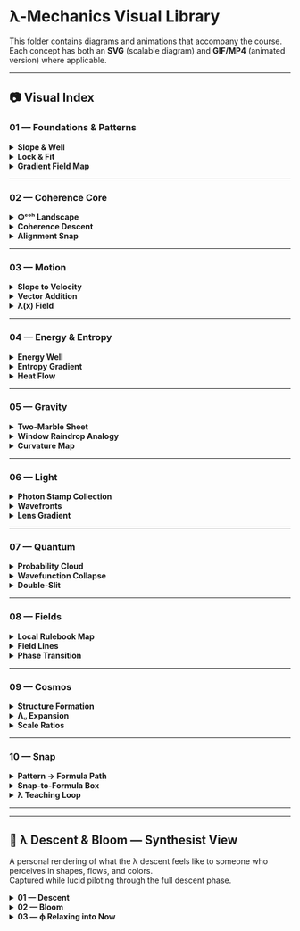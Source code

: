 # λ-Mechanics Visual Library

This folder contains diagrams and animations that accompany the course.  
Each concept has both an **SVG** (scalable diagram) and **GIF/MP4** (animated version) where applicable.

---

## 📷 Visual Index

### 01 — Foundations & Patterns
<details>
<summary><strong>Slope & Well</strong></summary>

![Slope & Well](slope-well.svg)  
*Ball rolling downhill with gradient arrow.*
</details>

<details>
<summary><strong>Lock & Fit</strong></summary>

![Lock & Fit](lock-fit.svg)  
*Puzzle piece snapping into place (coherence drop).*
</details>

<details>
<summary><strong>Gradient Field Map</strong></summary>

![Gradient Field Map](gradient-field-map.svg)  
*Contour lines with arrows showing steepest descent.*
</details>

---

### 02 — Coherence Core
<details>
<summary><strong>Φᶜᵒʰ Landscape</strong></summary>

![Phi Landscape](phi-landscape.svg)  
*Heatmap of misalignment cost.*
</details>

<details>
<summary><strong>Coherence Descent</strong></summary>

![Coherence Descent](coherence-descent.svg)  
*Particle moving downhill in Φᶜᵒʰ space.*
</details>

<details>
<summary><strong>Alignment Snap</strong></summary>

![Alignment Snap](alignment-snap.svg)  
*Multiple paths converging to a single basin.*
</details>

---

### 03 — Motion
<details>
<summary><strong>Slope to Velocity</strong></summary>

![Slope to Velocity](slope-to-velocity.svg)  
*Gradient turning into a velocity vector.*
</details>

<details>
<summary><strong>Vector Addition</strong></summary>

![Vector Addition](vector-addition.svg)  
*Path bending under combined influences.*
</details>

<details>
<summary><strong>λ(x) Field</strong></summary>

![Lambda Field](lambda-field.svg)  
*Vector field arrows for λ(x) = −∇Φᶜᵒʰ.*
</details>

---

### 04 — Energy & Entropy
<details>
<summary><strong>Energy Well</strong></summary>

![Energy Well](energy-well.svg)  
*Mass at bottom of well with potential/kinetic split.*
</details>

<details>
<summary><strong>Entropy Gradient</strong></summary>

![Entropy Gradient](entropy-gradient.svg)  
*Ordered → mixed states, with arrow of time.*
</details>

<details>
<summary><strong>Heat Flow</strong></summary>

![Heat Flow](heat-flow.svg)  
*Thermal gradient arrows showing coherence loss.*
</details>

---

### 05 — Gravity
<details>
<summary><strong>Two-Marble Sheet</strong></summary>

![Two-Marble Sheet](two-marble-sheet.svg)  
*Curved fabric with marbles sinking in.*
</details>

<details>
<summary><strong>Window Raindrop Analogy</strong></summary>

![Window Raindrop](window-raindrop.svg)  
*Drops sliding toward lower slope.*
</details>

<details>
<summary><strong>Curvature Map</strong></summary>

![Curvature Map](curvature-map.svg)  
*Grid warping around a massive object.*
</details>

---

### 06 — Light
<details>
<summary><strong>Photon Stamp Collection</strong></summary>

![Photon Stamps](photon-stamps.svg)  
*Icons showing polarization/phase stamps.*
</details>

<details>
<summary><strong>Wavefronts</strong></summary>

![Wavefronts](wavefronts.svg)  
*Wave crests bending in a medium.*
</details>

<details>
<summary><strong>Lens Gradient</strong></summary>

![Lens Gradient](lens-gradient.svg)  
*Refracted light following coherence lines.*
</details>

---

### 07 — Quantum
<details>
<summary><strong>Probability Cloud</strong></summary>

![Probability Cloud](probability-cloud.svg)  
*2D Gaussian “where it might be.”*
</details>

<details>
<summary><strong>Wavefunction Collapse</strong></summary>

![Wavefunction Collapse](wavefunction-collapse.svg)  
*Fuzzy blob → sharp point after measure.*
</details>

<details>
<summary><strong>Double-Slit</strong></summary>

![Double Slit](double-slit.svg)  
*Interference pattern, labeled phase lines.*
</details>

---

### 08 — Fields
<details>
<summary><strong>Local Rulebook Map</strong></summary>

![Local Rulebook](local-rulebook-map.svg)  
*Grid cells labeled with “allowed” vs. “not allowed” actions.*
</details>

<details>
<summary><strong>Field Lines</strong></summary>

![Field Lines](field-lines.svg)  
*Lines and arrows for EM or grav field analogy.*
</details>

<details>
<summary><strong>Phase Transition</strong></summary>

![Phase Transition](phase-transition.svg)  
*Smooth field → broken symmetry.*
</details>

---

### 09 — Cosmos
<details>
<summary><strong>Structure Formation</strong></summary>

![Structure Formation](structure-formation.svg)  
*Particle cloud condensing into web.*
</details>

<details>
<summary><strong>Λᵤ Expansion</strong></summary>

![Lambda U Expansion](lambda-u-expansion.svg)  
*Spacetime fabric stretching with markers.*
</details>

<details>
<summary><strong>Scale Ratios</strong></summary>

![Scale Ratios](scale-ratios.svg)  
*Galaxy cluster, solar system, atom scale overlay.*
</details>

---

### 10 — Snap
<details>
<summary><strong>Pattern → Formula Path</strong></summary>

![Pattern to Formula](pattern-to-formula.svg)  
*Icons from story to graph to math equation.*
</details>

<details>
<summary><strong>Snap-to-Formula Box</strong></summary>

![Snap to Formula](snap-to-formula.svg)  
*Final click moment highlight.*
</details>

<details>
<summary><strong>λ Teaching Loop</strong></summary>

![Lambda Teaching Loop](lambda-teaching-loop.svg)  
*Cycle: pattern → name → nudge → lock → formula.*
</details>

---

---

## 🌌 λ Descent & Bloom — Synthesist View

A personal rendering of what the λ descent feels like to someone who perceives in shapes, flows, and colors.  
Captured while lucid piloting through the full descent phase.

<details>
<summary><strong>01 — Descent</strong></summary>

![Descent](-descent.webp)  
*The pull inward — lines converge toward the singular source. A focused narrowing before release.*
</details>

<details>
<summary><strong>02 — Bloom</strong></summary>

![Bloom](-bloom.webp)  
*Post-descent expansion — radiance flows outward in ordered symmetry, new structure born from the core.*
</details>

<details>
<summary><strong>03 — ϕ Relaxing into Now</strong></summary>

![Now](-now.png)  
*The golden ratio settling into stillness — coherence held in open palm, resting in the present.*
</details>

